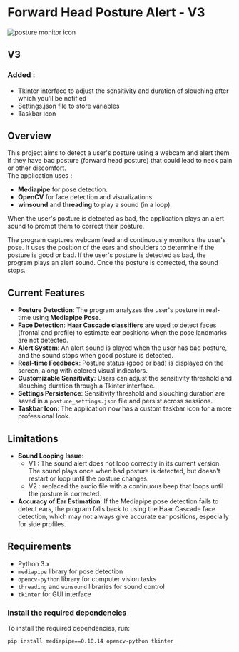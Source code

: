 # Forward Head Posture Alert - V3

![posture monitor icon](attachment:posture_monitor_icon.ico)

## V3
### Added :
- Tkinter interface to adjust the sensitivity and duration of slouching after which you'll be notified
- Settings.json file to store variables
- Taskbar icon

## Overview
This project aims to detect a user's posture using a webcam and alert them if they have bad posture (forward head posture) that could lead to neck pain or other discomfort.  
The application uses :
- **Mediapipe** for pose detection.
- **OpenCV** for face detection and visualizations.
- **winsound** and **threading** to play a sound (in a loop).
  
When the user's posture is detected as bad, the application plays an alert sound to prompt them to correct their posture. 

The program captures webcam feed and continuously monitors the user's pose. It uses the position of the ears and shoulders to determine if the posture is good or bad. If the user's posture is detected as bad, the program plays an alert sound. Once the posture is corrected, the sound stops.

## Current Features
- **Posture Detection**: The program analyzes the user's posture in real-time using **Mediapipe Pose**.
- **Face Detection**: **Haar Cascade classifiers** are used to detect faces (frontal and profile) to estimate ear positions when the pose landmarks are not detected.
- **Alert System**: An alert sound is played when the user has bad posture, and the sound stops when good posture is detected.
- **Real-time Feedback**: Posture status (good or bad) is displayed on the screen, along with colored visual indicators.
- **Customizable Sensitivity**: Users can adjust the sensitivity threshold and slouching duration through a Tkinter interface.
- **Settings Persistence**: Sensitivity threshold and slouching duration are saved in a `posture_settings.json` file and persist across sessions.
- **Taskbar Icon**: The application now has a custom taskbar icon for a more professional look.

## Limitations
- **Sound Looping Issue**: 
    - V1 : The sound alert does not loop correctly in its current version. The sound plays once when bad posture is detected, but doesn't restart or loop until the posture changes.
    - V2 : replaced the audio file with a continuous beep that loops until the posture is corrected.
- **Accuracy of Ear Estimation**: If the Mediapipe pose detection fails to detect ears, the program falls back to using the Haar Cascade face detection, which may not always give accurate ear positions, especially for side profiles.

## Requirements
- Python 3.x
- `mediapipe` library for pose detection
- `opencv-python` library for computer vision tasks
- `threading` and `winsound` libraries for sound control
- `tkinter` for GUI interface

### Install the required dependencies
To install the required dependencies, run:

```bash
pip install mediapipe==0.10.14 opencv-python tkinter

